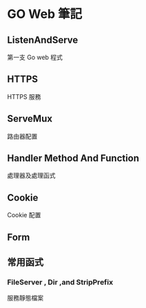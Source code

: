 # GO Web 筆記

## ListenAndServe

第一支 Go web 程式

## HTTPS

HTTPS 服務

## ServeMux

路由器配置

## Handler Method And Function

處理器及處理函式

## Cookie

Cookie 配置

## Form

## 常用函式

### FileServer , Dir ,and StripPrefix

服務靜態檔案
